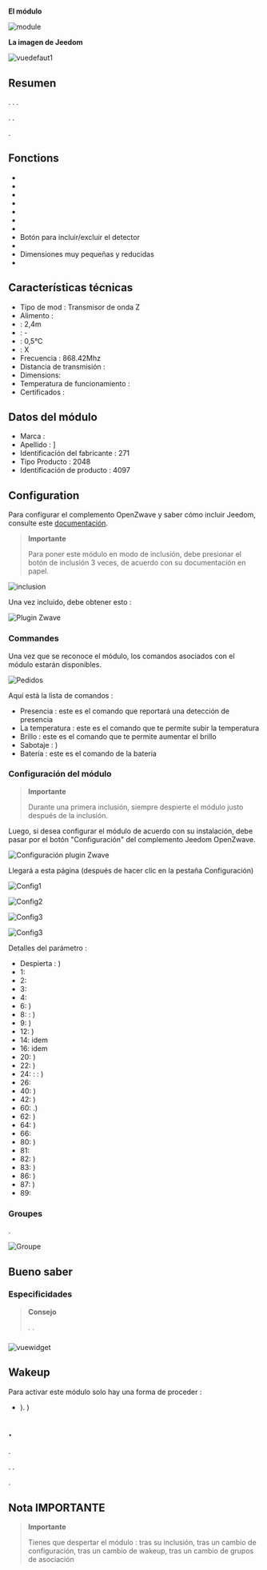 # 

**El módulo**

![module](images/fibaro.fgms001/module.jpg)

**La imagen de Jeedom**

![vuedefaut1](images/fibaro.fgms001/vuedefaut1.jpg)

## Resumen

. . .

. .

.

## Fonctions

-   
-   
-   
-   
-   
-   
-   
-   Botón para incluir/excluir el detector
-   
-   Dimensiones muy pequeñas y reducidas
-   

## Características técnicas

-   Tipo de mod : Transmisor de onda Z
-   Alimento : 
-    : 2,4m
-    : -
-    : 0,5°C
-    : X
-   Frecuencia : 868.42Mhz
-   Distancia de transmisión : 
-   Dimensions: 
-   Temperatura de funcionamiento : 
-   Certificados : 

## Datos del módulo

-   Marca : 
-   Apellido : ]
-   Identificación del fabricante : 271
-   Tipo Producto : 2048
-   Identificación de producto : 4097

## Configuration

Para configurar el complemento OpenZwave y saber cómo incluir Jeedom, consulte este [documentación](https://doc.jeedom.com/es_ES/plugins/automation%20protocol/openzwave/).

> **Importante**
>
> Para poner este módulo en modo de inclusión, debe presionar el botón de inclusión 3 veces, de acuerdo con su documentación en papel.

![inclusion](images/fibaro.fgms001/inclusion.jpg)

Una vez incluido, debe obtener esto :

![Plugin Zwave](images/fibaro.fgms001/information.jpg)

### Commandes

Una vez que se reconoce el módulo, los comandos asociados con el módulo estarán disponibles.

![Pedidos](images/fibaro.fgms001/commandes.jpg)

Aquí está la lista de comandos :

-   Presencia : este es el comando que reportará una detección de presencia
-   La temperatura : este es el comando que te permite subir la temperatura
-   Brillo : este es el comando que te permite aumentar el brillo
-   Sabotaje : )
-   Batería : este es el comando de la bateria

### Configuración del módulo

> **Importante**
>
> Durante una primera inclusión, siempre despierte el módulo justo después de la inclusión.

Luego, si desea configurar el módulo de acuerdo con su instalación, debe pasar por el botón "Configuración" del complemento Jeedom OpenZwave.

![Configuración plugin Zwave](images/plugin/bouton_configuration.jpg)

Llegará a esta página (después de hacer clic en la pestaña Configuración)

![Config1](images/fibaro.fgms001/config1.jpg)

![Config2](images/fibaro.fgms001/config2.jpg)

![Config3](images/fibaro.fgms001/config3.jpg)

![Config3](images/fibaro.fgms001/config4.jpg)

Detalles del parámetro :

-   Despierta : )
-   1: 
-   2: 
-   3: 
-   4: 
-   6: )
-   8:  : )
-   9: )
-   12: )
-   14: idem
-   16: idem
-   20: )
-   22: )
-   24:  :  :  )
-   26: 
-   40: )
-   42: )
-   60: .)
-   62: )
-   64: )
-   66: 
-   80: )
-   81: 
-   82: )
-   83: )
-   86: )
-   87: )
-   89: 

### Groupes

.

![Groupe](images/fibaro.fgms001/groupe.jpg)

## Bueno saber

### Especificidades

> **Consejo**
>
> . .

### 

![vuewidget](images/fibaro.fgms001/vuewidget.jpg)

## Wakeup

Para activar este módulo solo hay una forma de proceder :

-   ). )

## .

.

. .

.

## Nota IMPORTANTE

> **Importante**
>
> Tienes que despertar el módulo : tras su inclusión, tras un cambio de configuración, tras un cambio de wakeup, tras un cambio de grupos de asociación
